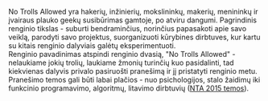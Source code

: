 No Trolls Allowed yra hakerių, inžinierių, mokslininkų, makerių, menininkų ir įvairaus plauko geekų susibūrimas gamtoje, po atviru dangumi. 
Pagrindinis renginio tikslas - suburti bendraminčius, norinčius papasakoti apie savo veiklą, parodyti savo projektus, suorganizuoti kūrybines dirbtuves, kur kartu su kitais renginio dalyviais galėtų eksperimentuoti.
<br>
Renginio pavadinimas atspindi renginio dvasią, "No Trolls Allowed" - nelaukiame jokių trolių, laukiame žmonių turinčių kuo pasidalinti, tad kiekvienas dalyvis privalo pasiruošti pranešimą ir jį pristatyti renginio metu.
<br>
Pranešimo temos gali būti labai plačios - nuo psichologijos, stalo žaidimų iki funkcinio programavimo, algoritmų, litavimo dirbtuvių (<a href="http://2015.notrollsallowed.com/pranesimai">NTA 2015 temos</a>).
